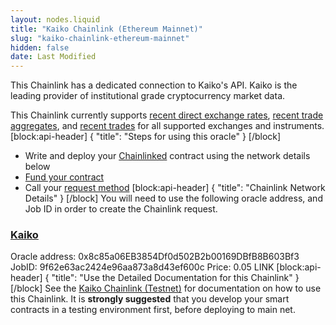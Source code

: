 ```yaml
---
layout: nodes.liquid
title: "Kaiko Chainlink (Ethereum Mainnet)"
slug: "kaiko-chainlink-ethereum-mainnet"
hidden: false
date: Last Modified
---
```

This Chainlink has a dedicated connection to Kaiko's API. Kaiko is the leading provider of institutional grade cryptocurrency market data.

This Chainlink currently supports <a href="https://docs.kaiko.com/#recent-aggregated-price-direct-exchange-rate" target="_blank">recent direct exchange rates</a>, <a href="https://docs.kaiko.com/#recent-count-ohlcv-vwap-period-alpha-release" target="_blank">recent trade aggregates</a>, and <a href="https://docs.kaiko.com/#recent-trades" target="_blank">recent trades</a> for all supported exchanges and instruments.
[block:api-header]
{
  "title": "Steps for using this oracle"
}
[/block]
- Write and deploy your [Chainlinked](doc:create-a-chainlinked-project) contract using the network details below
- [Fund your contract](doc:fund-your-contract) 
- Call your [request method](#section-chainlink-examples) 
[block:api-header]
{
  "title": "Chainlink Network Details"
}
[/block]
You will need to use the following oracle address, and Job ID in order to create the Chainlink request.

### <a href="https://www.kaiko.com" target="_blank">Kaiko</a>
Oracle address: 0x8c85a06EB3854Df0d502B2b00169DBfB8B603Bf3
JobID: 9f62e63ac2424e96aa873a8d43ef600c
Price: 0.05 LINK
[block:api-header]
{
  "title": "Use the Detailed Documentation for this Chainlink"
}
[/block]
See the [Kaiko Chainlink (Testnet)](doc:kaiko-chainlink-testnet#section-create-your-chainlinked-contract) for documentation on how to use this Chainlink. It is **strongly suggested** that you develop your smart contracts in a testing environment first, before deploying to main net.